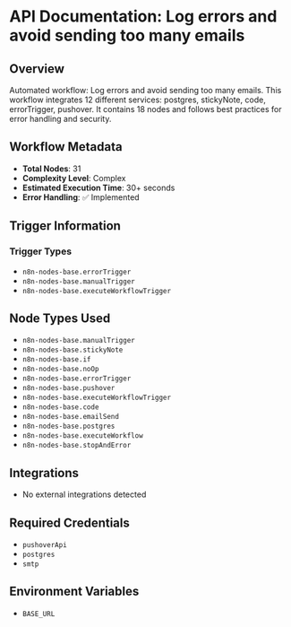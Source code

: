 # API Documentation: Log errors and avoid sending too many emails

## Overview
Automated workflow: Log errors and avoid sending too many emails. This workflow integrates 12 different services: postgres, stickyNote, code, errorTrigger, pushover. It contains 18 nodes and follows best practices for error handling and security.

## Workflow Metadata
- **Total Nodes**: 31
- **Complexity Level**: Complex
- **Estimated Execution Time**: 30+ seconds
- **Error Handling**: ✅ Implemented

## Trigger Information
### Trigger Types
- `n8n-nodes-base.errorTrigger`
- `n8n-nodes-base.manualTrigger`
- `n8n-nodes-base.executeWorkflowTrigger`

## Node Types Used
- `n8n-nodes-base.manualTrigger`
- `n8n-nodes-base.stickyNote`
- `n8n-nodes-base.if`
- `n8n-nodes-base.noOp`
- `n8n-nodes-base.errorTrigger`
- `n8n-nodes-base.pushover`
- `n8n-nodes-base.executeWorkflowTrigger`
- `n8n-nodes-base.code`
- `n8n-nodes-base.emailSend`
- `n8n-nodes-base.postgres`
- `n8n-nodes-base.executeWorkflow`
- `n8n-nodes-base.stopAndError`

## Integrations
- No external integrations detected

## Required Credentials
- `pushoverApi`
- `postgres`
- `smtp`

## Environment Variables
- `BASE_URL`
